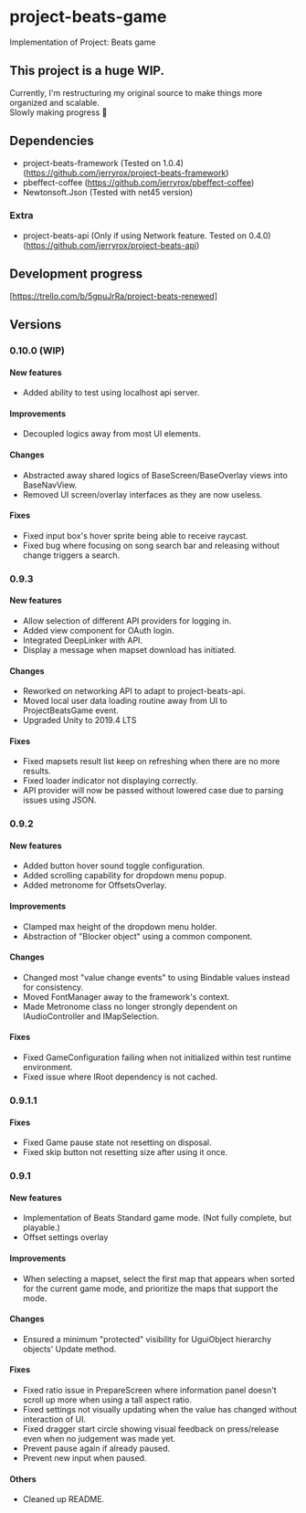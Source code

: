 # project-beats-game
Implementation of Project: Beats game
  
## This project is a huge WIP.
Currently, I'm restructuring my original source to make things more organized and scalable.  
Slowly making progress 🧩

## Dependencies
- project-beats-framework (Tested on 1.0.4) (https://github.com/jerryrox/project-beats-framework)
- pbeffect-coffee (https://github.com/jerryrox/pbeffect-coffee)
- Newtonsoft.Json (Tested with net45 version)
### Extra
- project-beats-api (Only if using Network feature. Tested on 0.4.0) (https://github.com/jerryrox/project-beats-api)

## Development progress
[https://trello.com/b/5gpuJrRa/project-beats-renewed]

## Versions
### 0.10.0 (WIP)
#### New features
- Added ability to test using localhost api server.
#### Improvements
- Decoupled logics away from most UI elements.
#### Changes
- Abstracted away shared logics of BaseScreen/BaseOverlay views into BaseNavView.
- Removed UI screen/overlay interfaces as they are now useless.
#### Fixes
- Fixed input box's hover sprite being able to receive raycast.
- Fixed bug where focusing on song search bar and releasing without change triggers a search.

### 0.9.3
#### New features
- Allow selection of different API providers for logging in.
- Added view component for OAuth login.
- Integrated DeepLinker with API.
- Display a message when mapset download has initiated.
#### Changes
- Reworked on networking API to adapt to project-beats-api.
- Moved local user data loading routine away from UI to ProjectBeatsGame event.
- Upgraded Unity to 2019.4 LTS
#### Fixes
- Fixed mapsets result list keep on refreshing when there are no more results.
- Fixed loader indicator not displaying correctly.
- API provider will now be passed without lowered case due to parsing issues using JSON.

### 0.9.2
#### New features
- Added button hover sound toggle configuration.
- Added scrolling capability for dropdown menu popup.
- Added metronome for OffsetsOverlay.
#### Improvements
- Clamped max height of the dropdown menu holder.
- Abstraction of "Blocker object" using a common component.
#### Changes
- Changed most "value change events" to using Bindable values instead for consistency.
- Moved FontManager away to the framework's context.
- Made Metronome class no longer strongly dependent on IAudioController and IMapSelection.
#### Fixes
- Fixed GameConfiguration failing when not initialized within test runtime environment.
- Fixed issue where IRoot dependency is not cached.

### 0.9.1.1
#### Fixes
- Fixed Game pause state not resetting on disposal.
- Fixed skip button not resetting size after using it once.

### 0.9.1
#### New features
- Implementation of Beats Standard game mode. (Not fully complete, but playable.)
- Offset settings overlay
#### Improvements
- When selecting a mapset, select the first map that appears when sorted for the current game mode, and prioritize the maps that support the mode.
#### Changes
- Ensured a minimum "protected" visibility for UguiObject hierarchy objects' Update method.
#### Fixes
- Fixed ratio issue in PrepareScreen where information panel doesn't scroll up more when using a tall aspect ratio.
- Fixed settings not visually updating when the value has changed without interaction of UI.
- Fixed dragger start circle showing visual feedback on press/release even when no judgement was made yet.
- Prevent pause again if already paused.
- Prevent new input when paused.
#### Others
- Cleaned up README.